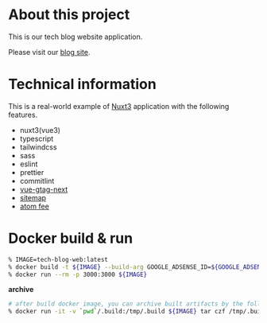 # About this project

This is our tech blog website application.

Please visit our [blog site](https://blog.kumano-te.com).

# Technical information

This is a real-world example of [Nuxt3](https://nuxt.com/) application with the following features.

- nuxt3(vue3)
- typescript
- tailwindcss
- sass
- eslint
- prettier
- commitlint
- [vue-gtag-next](https://matteo-gabriele.gitbook.io/vue-gtag/v/next/)
- [sitemap](https://github.com/funkenstudio/sitemap-module-nuxt-3)
- [atom fee](./server/routes/feed.xml.ts)

# Docker build & run

```bash
% IMAGE=tech-blog-web:latest
% docker build -t ${IMAGE} --build-arg GOOGLE_ADSENSE_ID=${GOOGLE_ADSENSE_ID:-ca-google} --build-arg GOOGLE_ADSENSE_TEST_MODE=${GOOGLE_ADSENSE_TEST_MODE:-true} .
% docker run --rm -p 3000:3000 ${IMAGE}
```

**archive**

```bash
# after build docker image, you can archive built artifacts by the following command.
% docker run -it -v `pwd`/.build:/tmp/.build ${IMAGE} tar czf /tmp/.build/tech-blog-web.tar.gz /tech-blog-web
```
